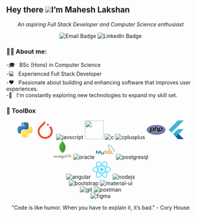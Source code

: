 <h2>Hey there <img src="https://raw.githubusercontent.com/iampavangandhi/iampavangandhi/master/gifs/Hi.gif" height="25px">I’m Mahesh Lakshan </h2>
<p align="center">
  <i>An aspiring Full Stack Developer and Computer Science enthusiast</i>
</p>

<p align="center">
    <!-- email -->
    <a href="mailto:maheshlakshan766@gmail.com" target="_blank" style="text-decoration: none;">
     <img src="https://img.shields.io/badge/-Email-red?style=flat&logo=Gmail&logoColor=white" alt="Email Badge">
    </a><!-- linkedin   
  --><a href="https://www.linkedin.com/in/mahesh-lakshan" target="_blank" style="text-decoration: none;">
     <img src="https://img.shields.io/badge/-LinkedIn-blue?style=flat&logo=Linkedin&logoColor=white" alt="LinkedIn Badge">
    </a>
</p>

<h3 algin="left">👩‍💻 About me: </h3>
-🎓 &nbsp; BSc (Hons) in Computer Science <br>
-💻 &nbsp; Experienced Full Stack Developer <br>
-❤️ &nbsp; Passionate about building and enhancing software that improves user experiences. <br>
-🔭 &nbsp; I'm constantly exploring new technologies to expand my skill set.

<h3 align="left">🧰 ToolBox</h3>
<p align="center">
  <img src="https://raw.githubusercontent.com/devicons/devicon/master/icons/python/python-original.svg" alt="python" width="50" height="50"/> 
  <img src="https://github.com/devicons/devicon/blob/master/icons/pytorch/pytorch-original.svg" width=50 height=50 alt="pytorch"/>
  <img src="https://github.com/get-icon/geticon/blob/master/icons/javascript.svg" alt="javscript" width=50 height=50 />  
  <img src="https://github.com/get-icon/geticon/blob/master/icons/java.svg" width=50 height=50 al="java"/> 
  <img src="https://github.com/get-icon/geticon/blob/master/icons/c.svg" width=50 height=50 alt="c"/>
  <img src="https://brandslogos.com/wp-content/uploads/thumbs/c-logo-vector.svg" alt="cplusplus" width="50" height="50"/> 
  <img  src="https://raw.githubusercontent.com/devicons/devicon/master/icons/php/php-original.svg" alt="php" width="50" height="50"/> 
  <img  src="https://github.com/devicons/devicon/blob/master/icons/flutter/flutter-original.svg" alt="flutter" width="50" height="50"/> 
</br>

  <img src="https://github.com/devicons/devicon/blob/master/icons/mongodb/mongodb-original-wordmark.svg" width=50 height=50 alt="mongo"/>
  <img src="https://github.com/get-icon/geticon/blob/master/icons/oracle.svg" width=50 height=50 alt="oracle"/>
  <img src="https://github.com/devicons/devicon/blob/master/icons/mysql/mysql-original-wordmark.svg" width=50 height=50 alt="mysql"/>
  <img src="https://github.com/get-icon/geticon/blob/master/icons/postgresql.svg" width=50 height=50 alt="postgresql"/>
  </br>
  <img src="https://github.com/get-icon/geticon/blob/master/icons/angular-icon.svg" width=50 height=50 alt="angular"/>
  <img src="https://raw.githubusercontent.com/devicons/devicon/master/icons/react/react-original.svg" alt="react" width="50" height="50" /> 
  <img src="https://github.com/get-icon/geticon/blob/master/icons/nodejs.svg" width=50 height=50 alt="nodejs"/>
</br>
  <img src="https://github.com/get-icon/geticon/blob/master/icons/bootstrap.svg" width=50 height=50 alt="bootstrap"/>
  <img src="https://github.com/get-icon/geticon/blob/master/icons/material-ui.svg" width=50 height=50 alt="material-ui"/>
</br>  
  <img src="https://avatars.githubusercontent.com/u/18133?s=200&v=4" alt="git" width="50" height="50" />
  <img src="https://www.vectorlogo.zone/logos/getpostman/getpostman-icon.svg" alt="postman" width="50" height="50"/>
</br>  
  <img src="https://www.vectorlogo.zone/logos/figma/figma-icon.svg" alt="figma" width="50" height="50" />
</p>

<!-- <h3 algin="left">&#x1f4c8; My GitHub Stats</h3>

![Anurag's GitHub stats](https://github-readme-stats.vercel.app/api?username=mahe077&show_icons=true&theme=transparent)

![Top Langs](https://github-readme-stats.vercel.app/api/top-langs/?username=mahe077&layout=compact&size_weight=0.5&count_weight=0.5&theme=transparent&hide=css)
-->


<p align="center">
  "Code is like humor. When you have to explain it, it’s bad." - Cory House
</p>

<!--
**Mahe077/Mahe077** is a ✨ _special_ ✨ repository because its `README.md` (this file) appears on your GitHub profile.

Here are some ideas to get you started:

- 🔭 I’m currently working on ...
- 🌱 I’m currently learning ...
- 👯 I’m looking to collaborate on ...
- 🤔 I’m looking for help with ...
- 💬 Ask me about ...
- 📫 How to reach me: ...
- 😄 Pronouns: ...
- ⚡ Fun fact: ...
-->
